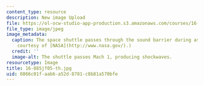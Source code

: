 ```yaml
---
content_type: resource
description: New image Upload
file: https://ol-ocw-studio-app-production.s3.amazonaws.com/courses/16-885j-aircraft-systems-engineering-fall-2005/0866c01faab6a52d8781c8b81a570bfe_16-885jf05-th.jpg
file_type: image/jpeg
image_metadata:
  caption: The space shuttle passes through the sound barrier during ascent. (Image
    courtesy of [NASA](http://www.nasa.gov/).)
  credit: ''
  image-alt: The shuttle passes Mach 1, producing shockwaves.
resourcetype: Image
title: 16-885jf05-th.jpg
uid: 0866c01f-aab6-a52d-8781-c8b81a570bfe
---
```


